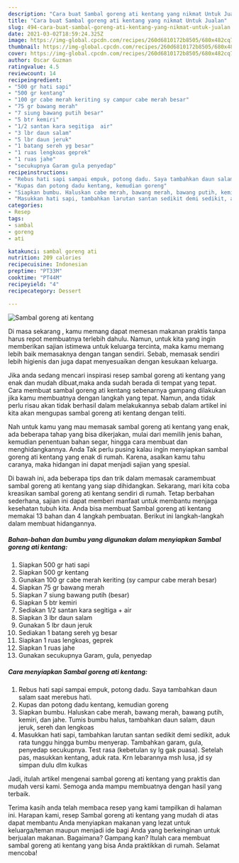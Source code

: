 ```yaml
---
description: "Cara buat Sambal goreng ati kentang yang nikmat Untuk Jualan"
title: "Cara buat Sambal goreng ati kentang yang nikmat Untuk Jualan"
slug: 494-cara-buat-sambal-goreng-ati-kentang-yang-nikmat-untuk-jualan
date: 2021-03-02T18:59:24.325Z
image: https://img-global.cpcdn.com/recipes/260d6810172b8505/680x482cq70/sambal-goreng-ati-kentang-foto-resep-utama.jpg
thumbnail: https://img-global.cpcdn.com/recipes/260d6810172b8505/680x482cq70/sambal-goreng-ati-kentang-foto-resep-utama.jpg
cover: https://img-global.cpcdn.com/recipes/260d6810172b8505/680x482cq70/sambal-goreng-ati-kentang-foto-resep-utama.jpg
author: Oscar Guzman
ratingvalue: 4.5
reviewcount: 14
recipeingredient:
- "500 gr hati sapi"
- "500 gr kentang"
- "100 gr cabe merah keriting sy campur cabe merah besar"
- "75 gr bawang merah"
- "7 siung bawang putih besar"
- "5 btr kemiri"
- "1/2 santan kara segitiga  air"
- "3 lbr daun salam"
- "5 lbr daun jeruk"
- "1 batang sereh yg besar"
- "1 ruas lengkoas geprek"
- "1 ruas jahe"
- "secukupnya Garam gula penyedap"
recipeinstructions:
- "Rebus hati sapi sampai empuk, potong dadu. Saya tambahkan daun salam saat merebus hati."
- "Kupas dan potong dadu kentang, kemudian goreng"
- "Siapkan bumbu. Haluskan cabe merah, bawang merah, bawang putih, kemiri, dan jahe. Tumis bumbu halus, tambahkan daun salam, daun jeruk, sereh dan lengkoas"
- "Masukkan hati sapi, tambahkan larutan santan sedikit demi sedikit, aduk rata tunggu hingga bumbu menyerap. Tambahkan garam, gula, penyedap secukupnya. Test rasa (kebetulan sy lg gak puasa). Setelah pas, masukkan kentang, aduk rata. Krn lebarannya msh lusa, jd sy simpan dulu dlm kulkas"
categories:
- Resep
tags:
- sambal
- goreng
- ati

katakunci: sambal goreng ati 
nutrition: 209 calories
recipecuisine: Indonesian
preptime: "PT33M"
cooktime: "PT44M"
recipeyield: "4"
recipecategory: Dessert

---
```



![Sambal goreng ati kentang](https://img-global.cpcdn.com/recipes/260d6810172b8505/680x482cq70/sambal-goreng-ati-kentang-foto-resep-utama.jpg)

Di masa  sekarang , kamu memang dapat memesan makanan praktis tanpa harus repot membuatnya terlebih dahulu. Namun, untuk kita yang ingin memberikan sajian istimewa untuk keluarga tercinta, maka kamu memang lebih baik memasaknya dengan tangan sendiri. Sebab, memasak sendiri lebih higienis dan juga dapat menyesuaikan dengan kesukaan keluarga.

Jika anda sedang mencari inspirasi resep sambal goreng ati kentang yang enak dan mudah dibuat,maka anda sudah berada di tempat yang tepat. Cara membuat sambal goreng ati kentang  sebenarnya gampang dilakukan jika kamu membuatnya dengan langkah yang tepat. Namun, anda tidak perlu risau akan tidak berhasil dalam melakukannya 
sebab dalam artikel ini kita akan mengupas sambal goreng ati kentang dengan teliti.  



Nah untuk kamu yang mau memasak sambal goreng ati kentang yang enak, ada beberapa tahap yang bisa dikerjakan, mulai dari memilih jenis bahan, kemudian penentuan bahan segar, hingga cara membuat dan menghidangkannya. Anda Tak perlu pusing kalau ingin menyiapkan sambal goreng ati kentang yang enak di rumah. Karena, asalkan kamu  tahu caranya, maka hidangan ini dapat menjadi sajian yang spesial.

Di bawah ini, ada beberapa tips dan trik dalam memasak caramembuat sambal goreng ati kentang yang siap dihidangkan. Sekarang, mari kita coba kreasikan sambal goreng ati kentang sendiri di rumah. Tetap berbahan sederhana, sajian ini dapat memberi manfaat untuk membantu menjaga kesehatan tubuh kita. Anda bisa membuat Sambal goreng ati kentang memakai 13 bahan dan 4 langkah pembuatan. Berikut ini langkah-langkah dalam membuat hidangannya.

<!--inarticleads1-->

##### Bahan-bahan dan bumbu yang digunakan dalam menyiapkan Sambal goreng ati kentang:

1. Siapkan 500 gr hati sapi
1. Siapkan 500 gr kentang
1. Gunakan 100 gr cabe merah keriting (sy campur cabe merah besar)
1. Siapkan 75 gr bawang merah
1. Siapkan 7 siung bawang putih (besar)
1. Siapkan 5 btr kemiri
1. Sediakan 1/2 santan kara segitiga + air
1. Siapkan 3 lbr daun salam
1. Gunakan 5 lbr daun jeruk
1. Sediakan 1 batang sereh yg besar
1. Siapkan 1 ruas lengkoas, geprek
1. Siapkan 1 ruas jahe
1. Gunakan secukupnya Garam, gula, penyedap




<!--inarticleads2-->

##### Cara menyiapkan Sambal goreng ati kentang:

1. Rebus hati sapi sampai empuk, potong dadu. Saya tambahkan daun salam saat merebus hati.
1. Kupas dan potong dadu kentang, kemudian goreng
1. Siapkan bumbu. Haluskan cabe merah, bawang merah, bawang putih, kemiri, dan jahe. Tumis bumbu halus, tambahkan daun salam, daun jeruk, sereh dan lengkoas
1. Masukkan hati sapi, tambahkan larutan santan sedikit demi sedikit, aduk rata tunggu hingga bumbu menyerap. Tambahkan garam, gula, penyedap secukupnya. Test rasa (kebetulan sy lg gak puasa). Setelah pas, masukkan kentang, aduk rata. Krn lebarannya msh lusa, jd sy simpan dulu dlm kulkas




Jadi, itulah artikel mengenai  sambal goreng ati kentang  yang praktis dan mudah versi kami. Semoga anda mampu membuatnya dengan hasil yang terbaik. 

Terima kasih anda telah membaca resep yang kami tampilkan di halaman ini. Harapan kami, resep  Sambal goreng ati kentang yang mudah di atas dapat membantu Anda menyiapkan makanan yang lezat untuk keluarga/teman maupun menjadi ide bagi Anda yang berkeinginan untuk berjualan makanan. Bagaimana? Gampang kan? Itulah cara membuat sambal goreng ati kentang yang bisa Anda praktikkan di rumah. Selamat mencoba!


